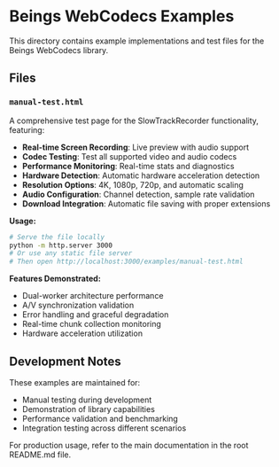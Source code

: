 # Beings WebCodecs Examples

This directory contains example implementations and test files for the Beings WebCodecs library.

## Files

### `manual-test.html`
A comprehensive test page for the SlowTrackRecorder functionality, featuring:

- **Real-time Screen Recording**: Live preview with audio support
- **Codec Testing**: Test all supported video and audio codecs
- **Performance Monitoring**: Real-time stats and diagnostics
- **Hardware Detection**: Automatic hardware acceleration detection
- **Resolution Options**: 4K, 1080p, 720p, and automatic scaling
- **Audio Configuration**: Channel detection, sample rate validation
- **Download Integration**: Automatic file saving with proper extensions

**Usage:**
```bash
# Serve the file locally
python -m http.server 3000
# Or use any static file server
# Then open http://localhost:3000/examples/manual-test.html
```

**Features Demonstrated:**
- Dual-worker architecture performance
- A/V synchronization validation
- Error handling and graceful degradation
- Real-time chunk collection monitoring
- Hardware acceleration utilization

## Development Notes

These examples are maintained for:
- Manual testing during development
- Demonstration of library capabilities  
- Performance validation and benchmarking
- Integration testing across different scenarios

For production usage, refer to the main documentation in the root README.md file.
